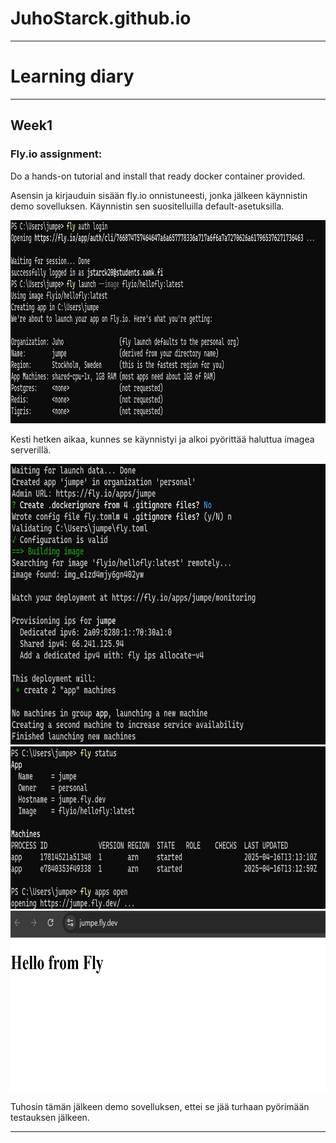 # JuhoStarck.github.io
---
# Learning diary
---
## **Week1**

### Fly.io assignment:
Do a hands-on tutorial and install that ready docker container provided.

Asensin ja kirjauduin sisään fly.io onnistuneesti, jonka jälkeen käynnistin demo sovelluksen. Käynnistin sen suositelluilla default-asetuksilla.

<img src="/Pictures/flyio1.png" width="1024" height="325">

Kesti hetken aikaa, kunnes se käynnistyi ja alkoi pyörittää haluttua imagea serverillä.

<img src="/Pictures/flyio2.png" width="749" height="449">

<img src="/Pictures/flyio3.png" width="821" height="260">

<img src="/Pictures/flyio4.png" width="681" height="288">

Tuhosin tämän jälkeen demo sovelluksen, ettei se jää turhaan pyörimään testauksen jälkeen.

---
